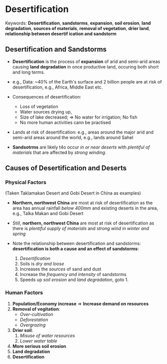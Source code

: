 # Desertification

Keywords: **Desertification**, **sandstorms**, **expansion**, **soil erosion**, **land degradation**, **sources of materials**, **removal of vegetation**, **drier land**, **relationship between desertif
ication and sandstorm**

## Desertification and Sandstorms

- **Desertification** is the process of **expansion** of arid and semi-arid areas causing **land degradation** in once productive land, occuring both short and long terms.

- e.g., Data: ~40% of the Earth's surface and 2 billion people are at risk of desertification, e.g., Africa, Middle East etc.

- Consequences of desertification:
  - Loss of vegetation
  - Water sources drying up,
  - Size of lake decreased; => No water for irrigation; No fish
  - No more human activities cann be practised

- Lands at risk of desertification: e.g., areas around the major arid and semi-arid areas around the world, e.g., lands around Sahel

- **Sandsotrms** are likely t4o occur *in or near deserts* with *plentiful of materials* that are affected by *strong winding*.

## Causes of Desertification and Deserts

### Physical Factors

(Taken Taklamakan Desert and Gobi Desert in China as examples)

- **Northern, northwest China** are most at risk of desertification as the area has annual rainfall *below 400mm* and existing deserts in the area, e.g., Talka Makan and Gobi Desert

- Still, **northern, northwest China** are most at risk of desertification as there is *plentiful supply of materials* and *strong wind in winter and spring*

- Note the relationship between desertification and sandstorms: **desertification is both a cause and an effect of sandstorms**:
    1. *Desertification*
    2. Soils is *dry and loose*
    3. Increases the *sources* of sand and dust
    4. Increase the *frequency and intensity* of sandstorms
    5. Speeds up *soil erosion* and *land degradation*, goto 1.

### Human Factors

1. **Population/Economy increase** => **Increase demand on resources**
2. **Removal of vegitation**:
    - *Over-cultivation*
    - *Deforestation*
    - *Overgrazing*
3. **Drier soil**:
   1. *Misuse of water resources*
   2. *Lower water table*
4. **More serious soil erosion**
5. **Land degradation**
6. **Desertification**
